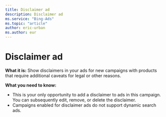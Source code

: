 ```yaml
---
title: Disclaimer ad
description: Disclaimer ad
ms.service: "Bing-Ads"
ms.topic: "article"
author: eric-urban
ms.author: eur
---
```


# Disclaimer ad

**What it is:** Show disclaimers in your ads for new campaigns with products that require additional caveats for legal or other reasons.

**What you need to know:**
- This is your only opportunity to add a disclaimer to ads in this campaign. You can subsequently edit, remove, or delete the disclaimer.
- Campaigns enabled for disclaimer ads do not support dynamic search ads.


